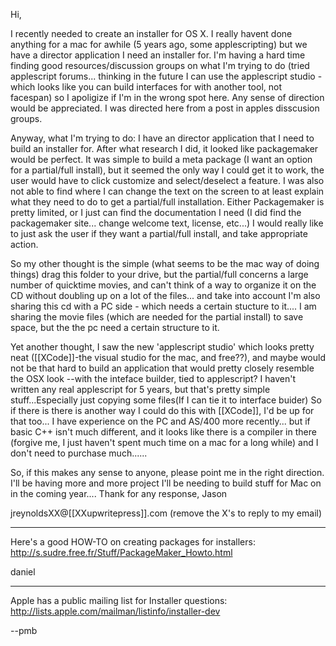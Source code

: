 Hi,

I recently needed to create an installer for OS X.   I really havent done anything for a mac for awhile (5 years ago, some applescripting) but we have a director application I need an installer for.  I'm having a hard time finding good resources/discussion groups on what I'm trying to do (tried applescript forums... thinking in the future I can use the applescript studio -which looks like you can build interfaces for with another tool, not facespan) so I apoligize if I'm in the wrong spot here.  Any sense of direction would be appreciated. I was directed here from a post in apples disscusion groups.

Anyway, what I'm trying to do:
I have an director application that I need to build an installer for.  After what research I did, it looked like packagemaker would be perfect.  It was simple to build a meta package (I want an option for a partial/full install), but it seemed the only way I could get it to work, the user would have to click customize and select/deselect a feature.  I was also not able to find where I can change the text on the screen to at least explain what they need to do to get a partial/full installation.  Either Packagemaker is pretty limited, or I just can find the documentation I need (I did find the packagemaker site... change welcome text, license, etc...)  I would really like to just ask the user if they want a partial/full install, and take appropriate action.

So my other thought is the simple (what seems to be the mac way of doing things) drag this folder to your drive, but the partial/full concerns a large number of quicktime movies, and can't think of a way to organize it on the CD without doubling up on a lot of the files... and take into account I'm also sharing this cd with a PC side - which needs a certain stucture to it.... I am sharing the movie files (which are needed for the partial install) to save space, but the the pc need a certain structure to it.

Yet another thought, I saw the new 'applescript studio' which looks pretty neat ([[XCode]]-the visual studio for the mac, and free??), and maybe would not be that hard to build an application that would pretty closely resemble the OSX look --with the inteface builder, tied to applescript? I haven't written any real applescript for 5 years, but that's pretty simple stuff...Especially just copying some files(If I can tie it to interface buider)  So if there is there is another way I could do this with [[XCode]], I'd be up for that too... I have experience on the PC and AS/400 more recently... but if basic C++ isn't much different, and it looks like there is a compiler in there (forgive me, I just haven't spent much time on a mac for a long while) and I don't need to purchase much......

So, if this makes any sense to anyone, please point me in the right direction.  I'll be having more and more project I'll be needing to build stuff for Mac on in the coming year....
Thank for any response,
Jason

jreynoldsXX@[[XXupwritepress]].com  (remove the X's to reply to my email)

-----

Here's a good HOW-TO on creating packages for installers: http://s.sudre.free.fr/Stuff/PackageMaker_Howto.html

daniel

-----

Apple has a public mailing list for Installer questions: http://lists.apple.com/mailman/listinfo/installer-dev

--pmb